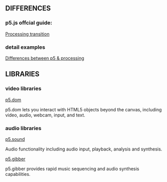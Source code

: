 ## DIFFERENCES

### p5.js offcial guide:

[Processing transition](https://github.com/lmccart/p5.js/wiki/Processing-transition)

### detail examples

[Differences between p5 & processing](./differences.md)

## LIBRARIES

### video libraries

[p5.dom](http://p5js.org/reference/#/libraries/p5.dom)

p5.dom lets you interact with HTML5 objects beyond the canvas, including video, audio, webcam, input, and text.

### audio libraries

[p5.sound](http://p5js.org/reference/#/libraries/p5.sound)

Audio functionality including audio input, playback, analysis and synthesis.

[p5.gibber](http://charlie-roberts.com/gibber/p5-gibber/)

p5.gibber provides rapid music sequencing and audio synthesis capabilities.
